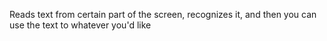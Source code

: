 Reads text from certain part of the screen, recognizes it, and then you can use the text to whatever you'd like
